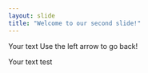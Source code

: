 ```yaml
---
layout: slide
title: "Welcome to our second slide!"
---
```

Your text
Use the left arrow to go back!

Your text
test
